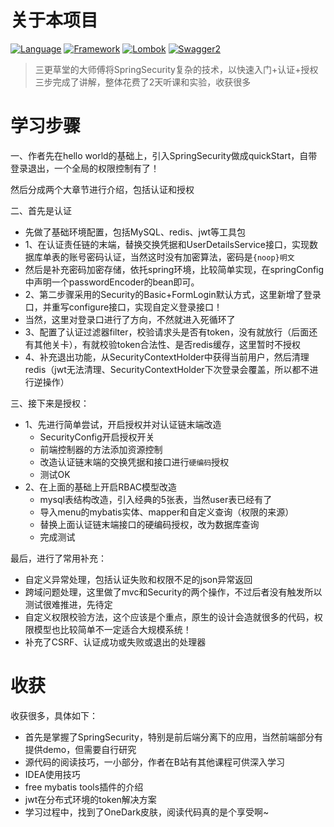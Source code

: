 # 关于本项目
[![Language](https://img.shields.io/badge/Language-Java_8_121-007396?color=orange&logo=java)](https://github.com/4575252/SpringBootBook)
[![Framework](https://img.shields.io/badge/Framework-Spring_Boot_2.7.4-6DB33F?logo=spring)](https://github.com/4575252/SpringBootBook)
[![Lombok](https://img.shields.io/badge/Lombok-Spring_Boot_1.18.20-pink?logo=lombok)](https://github.com/4575252/SpringBootBook)
[![Swagger2](https://img.shields.io/badge/Swagger2-Knife4j_3.0.2-blue?logo=swagger)](https://github.com/4575252/SpringBootBook)

>三更草堂的大师傅将SpringSecurity复杂的技术，以快速入门+认证+授权三步完成了讲解，整体花费了2天听课和实验，收获很多

# 学习步骤
一、作者先在hello world的基础上，引入SpringSecurity做成quickStart，自带登录退出，一个全局的权限控制有了！

然后分成两个大章节进行介绍，包括认证和授权

二、首先是认证
- 先做了基础环境配置，包括MySQL、redis、jwt等工具包
- 1、在认证责任链的末端，替换交换凭据和UserDetailsService接口，实现数据库单表的账号密码认证，当然这时没有加密算法，密码是`{noop}明文`
- 然后是补充密码加密存储，依托spring环境，比较简单实现，在springConfig中声明一个passwordEncoder的bean即可。
- 2、第二步骤采用的Security的Basic+FormLogin默认方式，这里新增了登录口，并重写configure接口，实现自定义登录接口！
- 当然，这里对登录口进行了方向，不然就进入死循环了
- 3、配置了认证过滤器filter，校验请求头是否有token，没有就放行（后面还有其他关卡），有就校验token合法性、是否redis缓存，这里暂时不授权
- 4、补充退出功能，从SecurityContextHolder中获得当前用户，然后清理redis（jwt无法清理、SecurityContextHolder下次登录会覆盖，所以都不进行逆操作）

三、接下来是授权：
- 1、先进行简单尝试，开启授权并对认证链末端改造
  - SecurityConfig开启授权开关
  - 前端控制器的方法添加资源控制
  - 改造认证链末端的交换凭据和接口进行`硬编码`授权
  - 测试OK
- 2、在上面的基础上开启RBAC模型改造
  - mysql表结构改造，引入经典的5张表，当然user表已经有了
  - 导入menu的mybatis实体、mapper和自定义查询（权限的来源）
  - 替换上面认证链末端接口的硬编码授权，改为数据库查询
  - 完成测试

最后，进行了常用补充：
- 自定义异常处理，包括认证失败和权限不足的json异常返回
- 跨域问题处理，这里做了mvc和Security的两个操作，不过后者没有触发所以测试很难推进，先待定
- 自定义权限校验方法，这个应该是个重点，原生的设计会造就很多的代码，权限模型也比较简单不一定适合大规模系统！
- 补充了CSRF、认证成功或失败或退出的处理器

# 收获
收获很多，具体如下：
- 首先是掌握了SpringSecurity，特别是前后端分离下的应用，当然前端部分有提供demo，但需要自行研究
- 源代码的阅读技巧，一小部分，作者在B站有其他课程可供深入学习
- IDEA使用技巧
- free mybatis tools插件的介绍
- jwt在分布式环境的token解决方案
- 学习过程中，找到了OneDark皮肤，阅读代码真的是个享受啊~